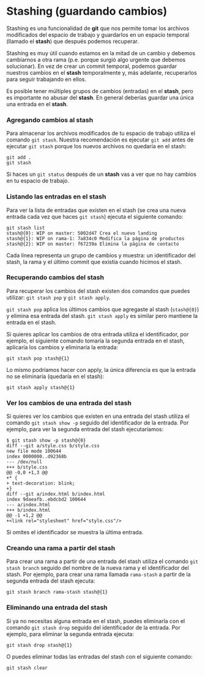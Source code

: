 # Stashing (guardando cambios)

Stashing es una funcionalidad de **git** que nos permite tomar los archivos modificados del espacio de trabajo y guardarlos en un espacio temporal (llamado el **stash**) que después podemos recuperar.

Stashing es muy útil cuando estamos en la mitad de un cambio y debemos cambiarnos a otra rama (p.e. porque surgió algo urgente que debemos solucionar). En vez de crear un commit temporal, podemos guardar nuestros cambios en el **stash** temporalmente y, más adelante, recuperarlos para seguir trabajando en ellos.

Es posible tener múltiples grupos de cambios (entradas) en el **stash**, pero es importante no abusar del **stash**. En general deberías guardar una única una entrada en el **stash**.

### Agregando cambios al stash

Para almacenar los archivos modificados de tu espacio de trabajo utiliza el comando `git stash`. Nuestra recomendación es ejecutar `git add` antes de ejecutar `git stash` porque los nuevos archivos no quedaría en el stash:

```
git add .
git stash
```

Si haces un `git status` después de un **stash** vas a ver que no hay cambios en tu espacio de trabajo.

### Listando las entradas en el stash

Para ver la lista de entradas que existen en el stash (se crea una nueva entrada cada vez que haces `git stash`) ejecuta el siguiente comando:

```
git stash list
stash@{0}: WIP on master: 5002d47 Crea el nuevo landing
stash@{1}: WIP on rama-1: 7a834c0 Modifica la página de productos
stash@{2}: WIP on master: f67239a Elimina la página de contacto
```

Cada línea representa un grupo de cambios y muestra: un identificador del stash, la rama y el último commit que existía cuando hicimos el stash.

### Recuperando cambios del stash

Para recuperar los cambios del stash existen dos comandos que puedes utilizar: `git stash pop` y `git stash apply`.

`git stash pop` aplica los últimos cambios que agregaste al stash (`stash@{0}`) y elimina esa entrada del stash. `git stash apply` es similar pero mantiene la entrada en el stash.

Si quieres aplicar los cambios de otra entrada utiliza el identificador, por ejemplo, el siguiente comando tomaría la segunda entrada en el stash, aplicaría los cambios y eliminaría la entrada:

```
git stash pop stash@{1}
```

Lo mismo podríamos hacer con apply, la única diferencia es que la entrada no se eliminaría (quedaría en el stash):

```
git stash apply stash@{1}
```

### Ver los cambios de una entrada del stash

Si quieres ver los cambios que existen en una entrada del stash utiliza el comando `git stash show -p` seguido del identificador de la entrada. Por ejemplo, para ver la segunda entrada del stash ejecutaríamos:

```
$ git stash show -p stash@{0}
diff --git a/style.css b/style.css
new file mode 100644
index 0000000..d92368b
--- /dev/null
+++ b/style.css
@@ -0,0 +1,3 @@
+* {
+ text-decoration: blink;
+}
diff --git a/index.html b/index.html
index 9daeafb..ebdcbd2 100644
--- a/index.html
+++ b/index.html
@@ -1 +1,2 @@
+<link rel="stylesheet" href="style.css"/>
```

Si omites el identificador se muestra la última entrada.

### Creando una rama a partir del stash

Para crear una rama a partir de una entrada del stash utiliza el comando `git stash branch` seguido del nombre de la nueva rama y el identificador del stash. Por ejemplo, para crear una rama llamada `rama-stash` a partir de la segunda entrada del stash ejecuta:

```
git stash branch rama-stash stash@{1}
```

### Eliminando una entrada del stash

Si ya no necesitas alguna entrada en el stash, puedes eliminarla con el comando `git stash drop` seguido del identificador de la entrada. Por ejemplo, para eliminar la segunda entrada ejecuta:

```
git stash drop stash@{1}
```

O puedes eliminar todas las entradas del stash con el siguiente comando:

```
git stash clear
```
